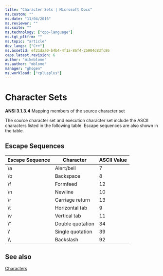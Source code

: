 ```yaml
---
title: "Character Sets | Microsoft Docs"
ms.custom: ""
ms.date: "11/04/2016"
ms.reviewer: ""
ms.suite: ""
ms.technology: ["cpp-language"]
ms.tgt_pltfrm: ""
ms.topic: "article"
dev_langs: ["C++"]
ms.assetid: ef21daa0-b4b4-4f1a-86f4-25904d83fc86
caps.latest.revision: 6
author: "mikeblome"
ms.author: "mblome"
manager: "ghogen"
ms.workload: ["cplusplus"]
---
```

# Character Sets

**ANSI 3.1.3.4** Mapping members of the source character set

The source character set and execution character set include the ASCII characters listed in the following table. Escape sequences are also shown in the table.

## Escape Sequences

|Escape Sequence|Character|ASCII Value|
|---------------------|---------------|-----------------|
|&#92;a|Alert/bell|7|
|&#92;b|Backspace|8|
|&#92;f|Formfeed|12|
|&#92;n|Newline|10|
|&#92;r|Carriage return|13|
|&#92;t|Horizontal tab|9|
|&#92;v|Vertical tab|11|
|&#92;"|Double quotation|34|
|&#92;'|Single quotation|39|
|&#92;&#92;|Backslash|92|

## See also

[Characters](../c-language/characters.md)<br/>
